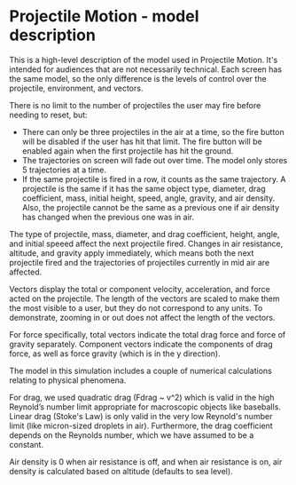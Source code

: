 # Projectile Motion - model description

This is a high-level description of the model used in Projectile Motion. It's intended for audiences that are not 
necessarily technical. Each screen has the same model, so the only difference is the levels of control over the 
projectile, environment, and vectors.

There is no limit to the number of projectiles the user may fire before needing to reset, but:
* There can only be three projectiles in the air at a time, so the fire button will be disabled if the user has hit 
that limit. The fire button will be enabled again when the first projectile has hit the ground.
* The trajectories on screen will fade out over time. The model only stores 5 trajectories at a time.
* If the same projectile is fired in a row, it counts as the same trajectory. A projectile is the same if it has the 
same object type, diameter, drag coefficient, mass, initial height, speed, angle, gravity, and air density. Also, the
projectile cannot be the same as a previous one if air density has changed when the previous one was in air.

The type of projectile, mass, diameter, and drag coefficient, height, angle, and initial speeed affect the next 
projectile fired. Changes in air resistance, altitude, and gravity apply immediately, which means both the next 
projectile fired and the trajectories of projectiles currently in mid air are affected.

Vectors display the total or component velocity, acceleration, and force acted on the projectile. The length of the 
vectors are scaled to make them the most visible to a user, but they do not correspond to any units. To demonstrate, 
zooming in or out does not affect the length of the vectors.

For force specifically, total vectors indicate the total drag force and force of gravity separately. Component vectors 
indicate the components of drag force, as well as force gravity (which is in the y direction).

The model in this simulation includes a couple of numerical calculations relating to physical phenomena.

For drag, we used quadratic drag (Fdrag ~ v^2) which is valid in the high Reynold’s number limit appropriate for 
macroscopic objects like baseballs. Linear drag (Stoke's Law) is only valid in the very low Reynold's number limit 
(like micron-sized droplets in air). Furthermore, the drag coefficient depends on the Reynolds number, which we have 
assumed to be a constant.

Air density is 0 when air resistance is off, and when air resistance is on, air density is calculated based on altitude 
(defaults to sea level).
